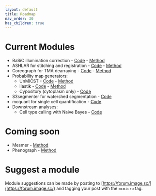 ```yaml
---
layout: default
title: Roadmap
nav_order: 30
has_children: true
---
```


# Current Modules

* BaSiC illumination correction - [Code](https://github.com/labsyspharm/basic-illumination) - [Method](https://doi.org/10.1038/ncomms14836)
* ASHLAR for stitching and registration - [Code](https://github.com/labsyspharm/ashlar) - [Method](https://doi.org/10.1101/2021.04.20.440625)
* Coreograph for TMA dearraying - [Code](https://github.com/HMS-IDAC/Coreograph) - [Method](https://www.biorxiv.org/content/10.1101/2021.03.15.435473)
* Probability map generators:
  * UnMICST - [Code](https://github.com/HMS-IDAC/UnMicst) - [Method](https://doi.org/10.1101/2021.04.02.438285)
  * Ilastik - [Code](https://github.com/labsyspharm/mcmicro-ilastik) - [Method](https://doi.org/10.1038/s41592-019-0582-9)
  * Cypository (cytoplasm only) - [Code](https://github.com/HMS-IDAC/Cypository)
* S3segmenter for watershed segmentation - [Code](https://github.com/HMS-IDAC/S3segmenter)
* mcquant for single cell quantification - [Code](https://github.com/labsyspharm/quantification)
* Downstream analyses:
  * Cell type calling with Naive Bayes - [Code](https://github.com/labsyspharm/naivestates)

# Coming soon

* Mesmer - [Method](https://doi.org/10.1101/2021.03.01.431313)
* Phenograph - [Method](https://doi.org/10.1016/j.cell.2015.05.047)

# Suggest a module

Module suggestions can be made by posting to [https://forum.image.sc/](https://forum.image.sc/) and tagging your post with the `mcmicro` tag.
